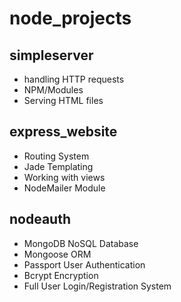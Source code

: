 # node_projects
## simpleserver
* handling HTTP requests
* NPM/Modules
* Serving HTML files
## express_website
* Routing System
* Jade Templating
* Working with views
* NodeMailer Module
## nodeauth
* MongoDB NoSQL Database
* Mongoose ORM
* Passport User Authentication
* Bcrypt Encryption
* Full User Login/Registration System
